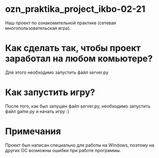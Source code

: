 # ozn_praktika_project_ikbo-02-21
Наш проект по ознакомительной практике (сетевая многопользовательская игра). 
# Как сделать так, чтобы проект заработал на любом комьютере? 
Для этого необходимо запустить файл server.py
# Как запустить игру?
После того, как был запущен файл server.py, необходимо запустить файл game.py и начать игру :)
# Примечания
Проект был написан специально для работы на Windows, поэтому на других ОС возможны ошибки при работе программы.